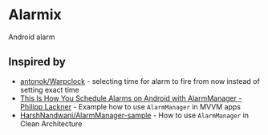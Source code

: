 # Alarmix

Android alarm

## Inspired by

- [antonok/Warpclock](https://gitlab.com/antonok/warpclock) - selecting time for alarm to fire from now instead of setting exact time
- [This Is How You Schedule Alarms on Android with AlarmManager - Philipp Lackner](https://www.youtube.com/watch?v=mWb_hEBLIqA) - Example how to use `AlarmManager` in MVVM apps
- [HarshNandwani/AlarmManager-sample](https://github.com/HarshNandwani/AlarmManager-sample) - How to use `AlarmManager` in Clean Architecture
